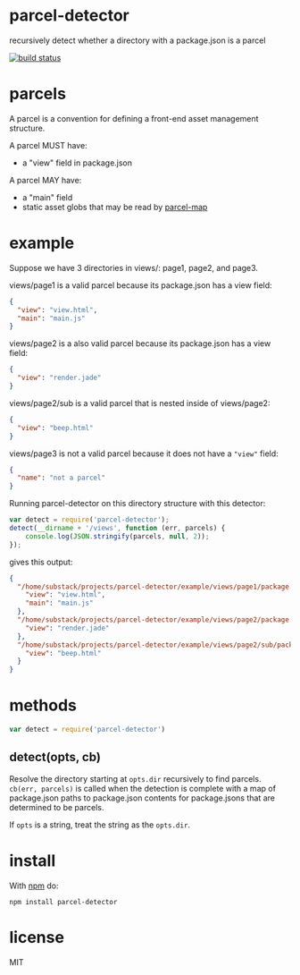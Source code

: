 # parcel-detector

recursively detect whether a directory with a package.json is a parcel

[![build status](https://secure.travis-ci.org/rotundasoftware/parcel-detector.png)](http://travis-ci.org/rotundasoftware/parcel-detector)

# parcels

A parcel is a convention for defining a front-end asset management structure.

A parcel MUST have:

* a "view" field in package.json

A parcel MAY have:

* a "main" field
* static asset globs that may be read by
[parcel-map](https://npmjs.org/package/parcel-map)

# example

Suppose we have 3 directories in views/: page1, page2, and page3.

views/page1 is a valid parcel because its package.json has a view field:

``` json
{
  "view": "view.html",
  "main": "main.js"
}
```

views/page2 is a also valid parcel because its package.json has a view field:

``` json
{
  "view": "render.jade"
}
```

views/page2/sub is a valid parcel that is nested inside of views/page2:

``` json
{
  "view": "beep.html"
}
```

views/page3 is not a valid parcel because it does not have a `"view"` field:

``` json
{
  "name": "not a parcel"
}
```

Running parcel-detector on this directory structure with this detector:

``` js
var detect = require('parcel-detector');
detect(__dirname + '/views', function (err, parcels) {
    console.log(JSON.stringify(parcels, null, 2));
});
```

gives this output:

``` json
{
  "/home/substack/projects/parcel-detector/example/views/page1/package.json": {
    "view": "view.html",
    "main": "main.js"
  },
  "/home/substack/projects/parcel-detector/example/views/page2/package.json": {
    "view": "render.jade"
  },
  "/home/substack/projects/parcel-detector/example/views/page2/sub/package.json": {
    "view": "beep.html"
  }
}
```

# methods

``` js
var detect = require('parcel-detector')
```

## detect(opts, cb)

Resolve the directory starting at `opts.dir` recursively to find parcels.
`cb(err, parcels)` is called when the detection is complete with a map of
package.json paths to package.json contents for package.jsons that are
determined to be parcels.

If `opts` is a string, treat the string as the `opts.dir`.

# install

With [npm](https://npmjs.org) do:

```
npm install parcel-detector
```

# license

MIT
